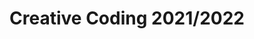 ---
title: "Creative Coding 2021/2022"
academic-year: "2021/2022"

# calendar is in calendar.json
# students list is in students.json
# team-projects list is in team-projects.json

background: "./sketch.js"
background-credits: "Background inspired by [Name]"
channel: "https://t.me/creativecoding21"
github: "https://github.com/drawwithcode"
studies-manifest: "https://www11.ceda.polimi.it/schedaincarico/schedaincarico/controller/scheda_pubblica/SchedaPublic.do?&evn_default=evento&c_classe=757924&polij_device_category=DESKTOP&__pj0=0&__pj1=29ef4111b7962c96f3bff05cadd09262"
syllabus-text: |
  "A *text for syllabus page* in a **beautiful** [markdown](https://quire.getty.edu/documentation/fundamentals/)."
assignments-text: |
  A *text for assignments page* in a **beautiful** [markdown](https://quire.getty.edu/documentation/fundamentals/).
case-studies-text: |
  A *text for case studies page* in a **beautiful** [markdown](https://quire.getty.edu/documentation/fundamentals/).
team-projects-text: |
  A *text for team projects page* in a **beautiful** [markdown](https://quire.getty.edu/documentation/fundamentals/).
---
